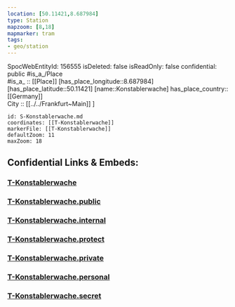 ```yaml
---
location: [50.11421,8.687984] 
type: Station 
mapzoom: [8,18] 
mapmarker: tram 
tags:
- geo/station
---
```

SpocWebEntityId: 156555
isDeleted: false
isReadOnly: false
confidential: public
#is_a_/Place  
#is_a_ :: [[Place]] 
[has_place_longitude::8.687984] 
[has_place_latitude::50.11421] 
[name::Konstablerwache] 
has_place_country:: [[Germany]]  
City :: [[../../Frankfurt~Main]] ] 


```leaflet
id: S-Konstablerwache.md
coordinates: [[T-Konstablerwache]] 
markerFile: [[T-Konstablerwache]] 
defaultZoom: 11 
maxZoom: 18
```


## Confidential Links & Embeds: 

### [T-Konstablerwache](/_Standards/Earth/Continent/Europe/Europe~Central/Germany/Germany~West/Hessen/counties~Hessen/Frankfurt~Main/Stations-FFM~T/T-Konstablerwache.md) 

### [T-Konstablerwache.public](/_public/Earth/Continent/Europe/Europe~Central/Germany/Germany~West/Hessen/counties~Hessen/Frankfurt~Main/Stations-FFM~T/T-Konstablerwache.public.md) 

### [T-Konstablerwache.internal](/_internal/Earth/Continent/Europe/Europe~Central/Germany/Germany~West/Hessen/counties~Hessen/Frankfurt~Main/Stations-FFM~T/T-Konstablerwache.internal.md) 

### [T-Konstablerwache.protect](/_protect/Earth/Continent/Europe/Europe~Central/Germany/Germany~West/Hessen/counties~Hessen/Frankfurt~Main/Stations-FFM~T/T-Konstablerwache.protect.md) 

### [T-Konstablerwache.private](/_private/Earth/Continent/Europe/Europe~Central/Germany/Germany~West/Hessen/counties~Hessen/Frankfurt~Main/Stations-FFM~T/T-Konstablerwache.private.md) 

### [T-Konstablerwache.personal](/_personal/Earth/Continent/Europe/Europe~Central/Germany/Germany~West/Hessen/counties~Hessen/Frankfurt~Main/Stations-FFM~T/T-Konstablerwache.personal.md) 

### [T-Konstablerwache.secret](/_secret/Earth/Continent/Europe/Europe~Central/Germany/Germany~West/Hessen/counties~Hessen/Frankfurt~Main/Stations-FFM~T/T-Konstablerwache.secret.md)

